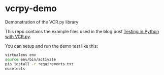 # vcrpy-demo
Demonstration of the VCR.py library

This repo contains the example files used in the blog post [Testing in Python with VCR.py][testing-in-python-with-vcrpy].

[testing-in-python-with-vcrpy]:https://jakesen.github.io/python/testing/2017/03/26/testing-in-python-with-vcrpy.html

You can setup and run the demo test like this:

```sh
virtualenv env
source env/bin/activate
pip install -r requirements.txt
nosetests
```

